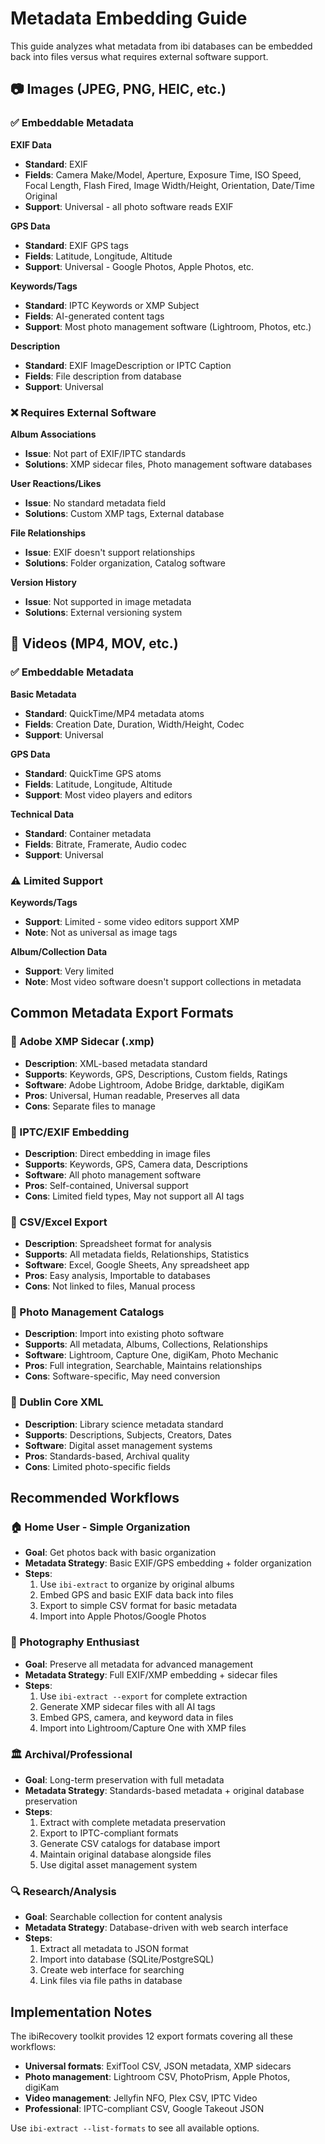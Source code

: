 # Metadata Embedding Guide

This guide analyzes what metadata from ibi databases can be embedded back into files versus what requires external software support.

## 📷 Images (JPEG, PNG, HEIC, etc.)

### ✅ **Embeddable Metadata**

**EXIF Data**
- **Standard**: EXIF  
- **Fields**: Camera Make/Model, Aperture, Exposure Time, ISO Speed, Focal Length, Flash Fired, Image Width/Height, Orientation, Date/Time Original
- **Support**: Universal - all photo software reads EXIF

**GPS Data**
- **Standard**: EXIF GPS tags
- **Fields**: Latitude, Longitude, Altitude  
- **Support**: Universal - Google Photos, Apple Photos, etc.

**Keywords/Tags**
- **Standard**: IPTC Keywords or XMP Subject
- **Fields**: AI-generated content tags
- **Support**: Most photo management software (Lightroom, Photos, etc.)

**Description**
- **Standard**: EXIF ImageDescription or IPTC Caption
- **Fields**: File description from database
- **Support**: Universal

### ❌ **Requires External Software**

**Album Associations**
- **Issue**: Not part of EXIF/IPTC standards
- **Solutions**: XMP sidecar files, Photo management software databases

**User Reactions/Likes** 
- **Issue**: No standard metadata field
- **Solutions**: Custom XMP tags, External database

**File Relationships**
- **Issue**: EXIF doesn't support relationships
- **Solutions**: Folder organization, Catalog software

**Version History**
- **Issue**: Not supported in image metadata
- **Solutions**: External versioning system

## 🎥 Videos (MP4, MOV, etc.)

### ✅ **Embeddable Metadata**

**Basic Metadata**
- **Standard**: QuickTime/MP4 metadata atoms
- **Fields**: Creation Date, Duration, Width/Height, Codec
- **Support**: Universal

**GPS Data**
- **Standard**: QuickTime GPS atoms
- **Fields**: Latitude, Longitude, Altitude
- **Support**: Most video players and editors

**Technical Data**
- **Standard**: Container metadata
- **Fields**: Bitrate, Framerate, Audio codec
- **Support**: Universal

### ⚠️ **Limited Support**

**Keywords/Tags**
- **Support**: Limited - some video editors support XMP
- **Note**: Not as universal as image tags

**Album/Collection Data**
- **Support**: Very limited
- **Note**: Most video software doesn't support collections in metadata

## Common Metadata Export Formats

### 📄 Adobe XMP Sidecar (.xmp)
- **Description**: XML-based metadata standard
- **Supports**: Keywords, GPS, Descriptions, Custom fields, Ratings
- **Software**: Adobe Lightroom, Adobe Bridge, darktable, digiKam
- **Pros**: Universal, Human readable, Preserves all data
- **Cons**: Separate files to manage

### 📄 IPTC/EXIF Embedding
- **Description**: Direct embedding in image files
- **Supports**: Keywords, GPS, Camera data, Descriptions
- **Software**: All photo management software
- **Pros**: Self-contained, Universal support
- **Cons**: Limited field types, May not support all AI tags

### 📄 CSV/Excel Export
- **Description**: Spreadsheet format for analysis
- **Supports**: All metadata fields, Relationships, Statistics
- **Software**: Excel, Google Sheets, Any spreadsheet app
- **Pros**: Easy analysis, Importable to databases
- **Cons**: Not linked to files, Manual process

### 📄 Photo Management Catalogs
- **Description**: Import into existing photo software
- **Supports**: All metadata, Albums, Collections, Relationships
- **Software**: Lightroom, Capture One, digiKam, Photo Mechanic
- **Pros**: Full integration, Searchable, Maintains relationships
- **Cons**: Software-specific, May need conversion

### 📄 Dublin Core XML
- **Description**: Library science metadata standard
- **Supports**: Descriptions, Subjects, Creators, Dates
- **Software**: Digital asset management systems
- **Pros**: Standards-based, Archival quality
- **Cons**: Limited photo-specific fields

## Recommended Workflows

### 🏠 Home User - Simple Organization
- **Goal**: Get photos back with basic organization
- **Metadata Strategy**: Basic EXIF/GPS embedding + folder organization
- **Steps**:
  1. Use `ibi-extract` to organize by original albums
  2. Embed GPS and basic EXIF data back into files
  3. Export to simple CSV format for basic metadata
  4. Import into Apple Photos/Google Photos

### 📸 Photography Enthusiast  
- **Goal**: Preserve all metadata for advanced management
- **Metadata Strategy**: Full EXIF/XMP embedding + sidecar files
- **Steps**:
  1. Use `ibi-extract --export` for complete extraction
  2. Generate XMP sidecar files with all AI tags
  3. Embed GPS, camera, and keyword data in files
  4. Import into Lightroom/Capture One with XMP files

### 🏛️ Archival/Professional
- **Goal**: Long-term preservation with full metadata
- **Metadata Strategy**: Standards-based metadata + original database preservation
- **Steps**:
  1. Extract with complete metadata preservation
  2. Export to IPTC-compliant formats
  3. Generate CSV catalogs for database import
  4. Maintain original database alongside files
  5. Use digital asset management system

### 🔍 Research/Analysis
- **Goal**: Searchable collection for content analysis
- **Metadata Strategy**: Database-driven with web search interface
- **Steps**:
  1. Extract all metadata to JSON format
  2. Import into database (SQLite/PostgreSQL)
  3. Create web interface for searching
  4. Link files via file paths in database

## Implementation Notes

The ibiRecovery toolkit provides 12 export formats covering all these workflows:
- **Universal formats**: ExifTool CSV, JSON metadata, XMP sidecars
- **Photo management**: Lightroom CSV, PhotoPrism, Apple Photos, digiKam
- **Video management**: Jellyfin NFO, Plex CSV, IPTC Video
- **Professional**: IPTC-compliant CSV, Google Takeout JSON

Use `ibi-extract --list-formats` to see all available options.